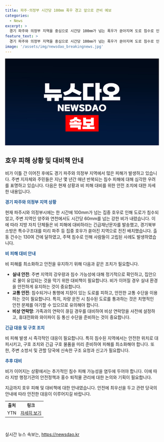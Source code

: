 ```yaml
---
title: 파주·의정부 시간당 100㎜ 폭우 경고 앞으로 큰비 예보
categories:
  - News
excerpt: >
  경기 파주와 의정부 지역을 중심으로 시간당 100㎜가 넘는 폭우가 쏟아지며 도로 침수로 인한 피해가 발생했습니다. 주민들은 매년 비슷한 상황이 반복된다고 전했으며, 차량과 주택 등이 큰 피해를 입었습니다. 경기북부소방은 특수구조대를 파주 등 집중 호우가 쏟아진 지역으로 전진 배치했으며, 기상청은 앞으로도 최대 시간당 70㎜가 넘는 폭우가 예보됐습니다. 현지에서는 계속된 비 피해에 대한 주의가 요구되고 있습니다. (150자)
feature_text: >
  경기 파주와 의정부 지역을 중심으로 시간당 100㎜가 넘는 폭우가 쏟아지며 도로 침수로 인한 피해가 발생했습니다. 주민들은 매년 비슷한 상황이 반복된다고 전했으며, 차량과 주택 등이 큰 피해를 입었습니다. 경기북부소방은 특수구조대를 파주 등 집중 호우가 쏟아진 지역으로 전진 배치했으며, 기상청은 앞으로도 최대 시간당 70㎜가 넘는 폭우가 예보됐습니다. 현지에서는 계속된 비 피해에 대한 주의가 요구되고 있습니다. (150자)
image: '/assets/img/newsdao_breakingnews.jpg'
---
```


<p><img src="/assets/img/newsdao_breakingnews.jpg" alt="firstkoreanews 속보" /></p>

<h2 data-ke-size="size26">호우 피해 상황 및 대비책 안내</h2>

<p>비가 이틀 간 이어진 후에도 경기 파주와 의정부 지역에서 많은 피해가 발생하고 있습니다. 주변 지자체와 주민들은 지난 몇 년간 매년 반복되는 침수 피해에 대해 심각한 우려를 표명하고 있습니다. 다음은 현재 상황과 비 피해 대비를 위한 안전 조치에 대한 자세한 내용입니다.</p>

<p data-ke-size="size16"><b><span style="color: #1a5490;">경기 파주와 의정부 지역 상황</span></b></p>

<p>현재 파주시와 의정부시에는 한 시간에 100mm가 넘는 집중 호우로 인해 도로가 침수되었고, 주변 지역인 양주와 연천에서도 시간당 60mm를 넘는 강한 비가 내렸습니다. 이에 따라 지방 자치 단체들은 비 피해에 대비하라는 긴급재난문자를 발송했고, 경기북부소방은 특수구조대를 미리 파주 등 집중 호우가 쏟아진 지역으로 전진 배치했습니다. 출동 건수는 130여 건에 달하였고, 주택 침수로 인해 사람들이 고립된 사례도 발생하였습니다.</p>

<p data-ke-size="size16"><b><span style="color: #1a5490;">비 피해 대비 안내</span></b></p>

<p>비 피해를 최소화하고 안전을 유지하기 위해 다음과 같은 조치가 필요합니다.</p>

<ul>
  <li><b>실내 안전</b>: 주변 지역의 강우량과 침수 가능성에 대해 정기적으로 확인하고, 집안으로 물이 유입되는 것을 막기 위한 대비책이 필요합니다. 비가 이어질 경우 실내 환경을 안전하게 유지하는 것이 중요합니다.</li>
  <li><b>교통 안전</b>: 침수되거나 통행에 지장이 있는 도로를 피하고, 안전한 교통 수단을 이용하는 것이 필요합니다. 특히, 차량 운전 시 침수된 도로를 통과하는 것은 치명적인 안전 문제를 야기할 수 있으므로 유의해야 합니다.</li>
  <li><b>비상 연락망</b>: 가족과의 연락이 끊길 경우를 대비하여 비상 연락망을 사전에 설정하고, 휴대전화와 와이파이 등 통신 수단을 준비하는 것이 중요합니다.</li>
</ul>

<p data-ke-size="size16"><b><span style="color: #1a5490;">긴급 대응 및 구호 조치</span></b></p>

<p>비 피해 발생 시 즉각적인 대응이 필요합니다. 특히 침수된 지역에서는 안전한 위치로 대피시키고, 구호 조치와 긴급 구호 물품을 미리 준비하여 피해를 최소화해야 합니다. 또한, 주변 소방서 및 관할 당국에 신속한 구조 요청과 신고가 필요합니다.</p>

<p data-ke-size="size16"><b><span style="color: #1a5490;">추후 대비</span></b></p>

<p>비가 이어지는 상황에서는 추가적인 침수 피해 가능성을 염두에 두어야 합니다. 이에 따라 지방 행정기관의 안전정책과 홍수 퇴적물 관리에 대한 논의와 기획이 필요합니다.</p>

<p>지금까지 호우 피해 및 대비책에 대한 안내였습니다. 안전에 최우선을 두고 관련 당국의 안내에 따라 안전한 대응이 이루어지길 바랍니다.</p>

<table>
  <tr>
    <td style="text-align: center; height: 17px;"><b>출처</b></td>
    <td style="text-align: center; height: 17px;"><b>링크</b></td>
  </tr>
  <tr>
    <td style="text-align: center; height: 17px;">YTN</td>
    <td style="text-align: center; height: 17px;"><a href="https://www.ytn.co.kr/_202108181243447569">자세히 보기</a></td>
  </tr>
</table>

<p data-ke-size="size16">&nbsp;</p>
실시간 뉴스 속보는, <a href="https://newsdao.kr" rel="dofollow">https://newsdao.kr</a>


